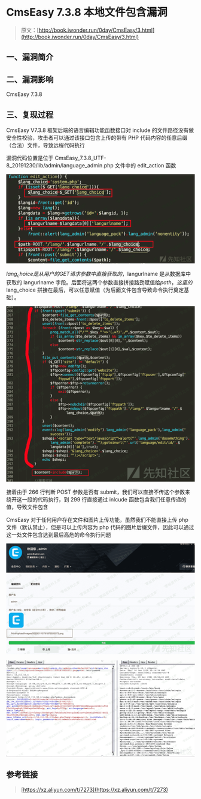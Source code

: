 # CmsEasy 7.3.8 本地文件包含漏洞

> 原文：[http://book.iwonder.run/0day/CmsEasy/3.html](http://book.iwonder.run/0day/CmsEasy/3.html)

## 一、漏洞简介

## 二、漏洞影响

CmsEasy 7.3.8

## 三、复现过程

CmsEasy V7.3.8 框架后端的语言编辑功能函数接口对 include 的文件路径没有做安全性校验，攻击者可以通过该接口包含上传的带有 PHP 代码内容的任意后缀（合法）文件，导致远程代码执行

漏洞代码位置是位于 CmsEasy_7.3.8_UTF-8_20191230/lib/admin/language_admin.php 文件中的 edit_action 函数

![image](img/338a888930b8827622f329266c753fa3.png)

$lang_choice 是从用户的 GET 请求参数中直接获取的，$langurlname 是从数据库中获取的 langurlname 字段。后面将这两个参数直接拼接路劲赋值给$path，这里的$lang_choice 拼接在最后，可以任意赋值（为后面文件包含导致命令执行奠定基础）。

![image](img/dcea7ea3d08ddbaf40816ec8f0489b7d.png)

接着由于 266 行判断 POST 参数是否有 submit，我们可以直接不传这个参数来绕开这一段的代码执行，到 299 行直接通过 inlcude 函数包含我们任意传递的值，导致文件包含

CmsEasy 对于任何用户存在文件和图片上传功能，虽然我们不能直接上传 php 文件（默认禁止），但是可以上传内容为 php 代码的图片后缀文件，因此可以通过这一处文件包含达到最后高危的命令执行问题

![image](img/f5db888b08a1dbf7b8dd977be631fb4a.png)

![image](img/197634ade33d4b0a64df8cfde323decb.png)

## 参考链接

> [https://xz.aliyun.com/t/7273](https://xz.aliyun.com/t/7273)

